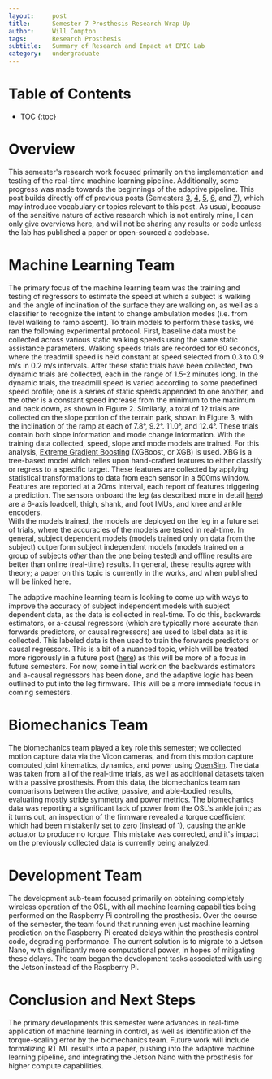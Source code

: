 ```yaml
---
layout:     post
title:      Semester 7 Prosthesis Research Wrap-Up
author:     Will Compton
tags: 		Research Prosthesis
subtitle:  	Summary of Research and Impact at EPIC Lab
category:   undergraduate
---
```

<!-- Start Writing Below in Markdown -->

# Table of Contents

* TOC
{:toc}


# Overview
This semester's research work focused primarily on the implementation and testing of the real-time machine learning pipeline.  Additionally, some progress was made towards the beginnings of the adaptive pipeline.  This post builds directly off of previous posts (Semesters [3](), [4](), [5](), [6](), and [7]()), which may introduce vocabulary or topics relevant to this post.  As usual, because of the sensitive nature of active research which is not entirely mine, I can only give overviews here, and will not be sharing any results or code unless the lab has published a paper or open-sourced a codebase.

# Machine Learning Team
The primary focus of the machine learning team was the training and testing of regressors to estimate the speed at which a subject is walking and the angle of inclination of the surface they are walking on, as well as a classifier to recognize the intent to change ambulation modes (i.e. from level walking to ramp ascent).  To train models to perform these tasks, we ran the following experimental protocol.  First, baseline data must be collected across various static walking speeds using the same static assistance parameters.  Walking speeds trials are recorded for 60 seconds, where the treadmill speed is held constant at speed selected from 0.3 to 0.9 m/s in 0.2 m/s intervals.  After these static trials have been collected, two dynamic trials are collected, each in the range of 1.5-2 minutes long.  In the dynamic trials, the treadmill speed is varied according to some predefined speed profile; one is a series of static speeds appended to one another, and the other is a constant speed increase from the minimum to the maximum and back down, as shown in Figure 2.  Similarly, a total of 12 trials are collected on the slope portion of the terrain park, shown in Figure 3, with the inclination of the ramp at each of 7.8°, 9.2°. 11.0°, and 12.4°.  These trials contain both slope information and mode change information.
With the training data collected, speed, slope and mode models are trained.  For this analysis, [Extreme Gradient Boosting](https://machinelearningmastery.com/gentle-introduction-xgboost-applied-machine-learning/) (XGBoost, or XGB) is used.  XBG is a tree-based model which relies upon hand-crafted features to either classify or regress to a specific target.  These features are collected by applying statistical transformations to data from each sensor in a 500ms window.  Features are reported at a 20ms interval, each report of features triggering a prediction.  The sensors onboard the leg (as described more in detail [here]()) are a 6-axis loadcell, thigh, shank, and foot IMUs, and knee and ankle encoders.  
With the models trained, the models are deployed on the leg in a future set of trials, where the accuracies of the models are tested in real-time.  In general, subject dependent models (models trained only on data from the subject) outperform subject independent models (models trained on a group of subjects *other* than the one being tested) and offline results are better than online (real-time) results.  In general, these results agree with theory; a paper on this topic is currently in the works, and when published will be linked here.  

The adaptive machine learning team is looking to come up with ways to improve the accuracy of subject independent models with subject dependent data, as the data is collected in real-time.  To do this, backwards estimators, or a-causal regressors (which are typically more accurate than forwards predictors, or causal regressors) are used to label data as it is collected.  This labeled data is then used to train the forwards predictors or causal regressors.  This is a bit of a nuanced topic, which will be treated more rigorously in a future post ([here]()) as this will be more of a focus in future semesters.  For now, some initial work on the backwards estimators and a-causal regressors has been done, and the adaptive logic has been outlined to put into the leg firmware.  This will be a more immediate focus in coming semesters.  

# Biomechanics Team
The biomechanics team played a key role this semester; we collected motion capture data via the Vicon cameras, and from this motion capture computed joint kinematics, dynamics, and power using [OpenSim](https://simtk.org/projects/opensim).  The data was taken from all of the real-time trials, as well as additional datasets taken with a passive prosthesis.  From this data, the biomechanics team ran comparisons between the active, passive, and able-bodied results, evaluating mostly stride symmetry and power metrics.  The biomechanics data was reporting a significant lack of power from the OSL's ankle joint; as it turns out, an inspection of the firmware revealed a torque coefficient which had been mistakenly set to zero (instead of 1), causing the ankle actuator to produce no torque.  This mistake was corrected, and it's impact on the previously collected data is currently being analyzed.  

# Development Team
The development sub-team focused primarily on obtaining completely wireless operation of the OSL, with all machine learning capabilities being performed on the Raspberry Pi controlling the prosthesis.  Over the course of the semester, the team found that running even just machine learning prediction on the Raspberry Pi created delays within the prosthesis control code, degrading performance.  The current solution is to migrate to a Jetson Nano, with significantly more computational power, in hopes of mitigating these delays.  The team began the development tasks associated with using the Jetson instead of the Raspberry Pi.  

# Conclusion and Next Steps
The primary developments this semester were advances in real-time application of machine learning in control, as well as identification of the torque-scaling error by the biomechanics team.  Future work will include formalizing RT ML results into a paper, pushing into the adaptive machine learning pipeline, and integrating the Jetson Nano with the prosthesis for higher compute capabilities.  